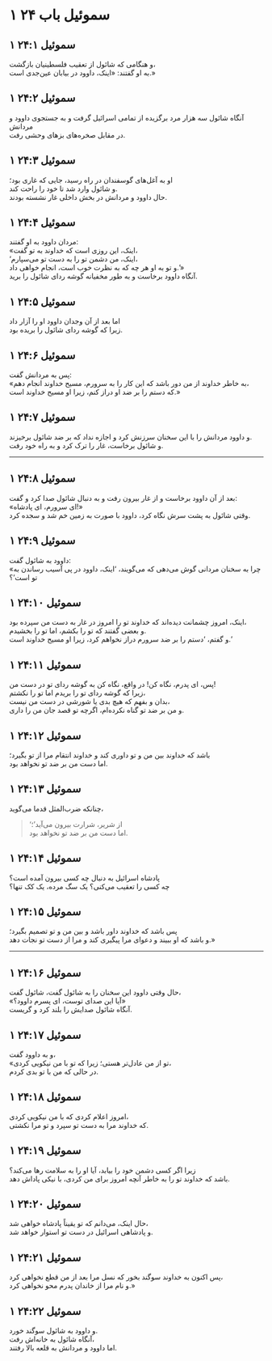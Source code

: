 # ۱ سموئیل باب ۲۴

## ۱ سموئیل ۲۴:۱

و هنگامی که شائول از تعقیب فلسطینیان بازگشت،  
به او گفتند: «اینک، داوود در بیابان عین‌جدی است.»

## ۱ سموئیل ۲۴:۲

آنگاه شائول سه هزار مرد برگزیده از تمامی اسرائیل گرفت و به جستجوی داوود و مردانش  
در مقابل صخره‌های بزهای وحشی رفت.

## ۱ سموئیل ۲۴:۳

او به آغل‌های گوسفندان در راه رسید، جایی که غاری بود؛  
و شائول وارد شد تا خود را راحت کند.  
حال داوود و مردانش در بخش داخلی غار نشسته بودند.

## ۱ سموئیل ۲۴:۴

مردان داوود به او گفتند:  
«اینک، این روزی است که خداوند به تو گفت،  
‘اینک، من دشمن تو را به دست تو می‌سپارم،  
و تو به او هر چه که به نظرت خوب است، انجام خواهی داد.’»  
آنگاه داوود برخاست و به طور مخفیانه گوشه ردای شائول را برید.

## ۱ سموئیل ۲۴:۵

اما بعد از آن وجدان داوود او را آزار داد  
زیرا که گوشه ردای شائول را بریده بود.

## ۱ سموئیل ۲۴:۶

پس به مردانش گفت:  
«به خاطر خداوند از من دور باشد که این کار را به سرورم، مسیح خداوند انجام دهم،  
که دستم را بر ضد او دراز کنم، زیرا او مسیح خداوند است.»

## ۱ سموئیل ۲۴:۷

و داوود مردانش را با این سخنان سرزنش کرد و اجازه نداد که بر ضد شائول برخیزند.  
و شائول برخاست، غار را ترک کرد و به راه خود رفت.

---

## ۱ سموئیل ۲۴:۸

بعد از آن داوود برخاست و از غار بیرون رفت و به دنبال شائول صدا کرد و گفت:  
«ای سرورم، ای پادشاه!»  
وقتی شائول به پشت سرش نگاه کرد، داوود با صورت به زمین خم شد و سجده کرد.

## ۱ سموئیل ۲۴:۹

داوود به شائول گفت:  
«چرا به سخنان مردانی گوش می‌دهی که می‌گویند، ‘اینک، داوود در پی آسیب رساندن به تو است’؟

## ۱ سموئیل ۲۴:۱۰

اینک، امروز چشمانت دیده‌اند که خداوند تو را امروز در غار به دست من سپرده بود،  
و بعضی گفتند که تو را بکشم، اما تو را بخشیدم.  
و گفتم، ‘دستم را بر ضد سرورم دراز نخواهم کرد، زیرا او مسیح خداوند است.’

## ۱ سموئیل ۲۴:۱۱

پس، ای پدرم، نگاه کن! در واقع، نگاه کن به گوشه ردای تو در دست من!  
زیرا که گوشه ردای تو را بریدم اما تو را نکشتم،  
بدان و بفهم که هیچ بدی یا شورشی در دست من نیست،  
و من بر ضد تو گناه نکرده‌ام، اگرچه تو قصد جان من را داری.

## ۱ سموئیل ۲۴:۱۲

باشد که خداوند بین من و تو داوری کند و خداوند انتقام مرا از تو بگیرد؛  
اما دست من بر ضد تو نخواهد بود.

## ۱ سموئیل ۲۴:۱۳

چنانکه ضرب‌المثل قدما می‌گوید،

> ‘از شریر، شرارت بیرون می‌آید’؛  
> اما دست من بر ضد تو نخواهد بود.

## ۱ سموئیل ۲۴:۱۴

پادشاه اسرائیل به دنبال چه کسی بیرون آمده است؟  
چه کسی را تعقیب می‌کنی؟ یک سگ مرده، یک کک تنها؟

## ۱ سموئیل ۲۴:۱۵

پس باشد که خداوند داور باشد و بین من و تو تصمیم بگیرد؛  
و باشد که او ببیند و دعوای مرا پیگیری کند و مرا از دست تو نجات دهد.»

---

## ۱ سموئیل ۲۴:۱۶

حال وقتی داوود این سخنان را به شائول گفت، شائول گفت،  
«آیا این صدای توست، ای پسرم داوود؟»  
آنگاه شائول صدایش را بلند کرد و گریست.

## ۱ سموئیل ۲۴:۱۷

و به داوود گفت،  
«تو از من عادل‌تر هستی؛ زیرا که تو با من نیکویی کردی،  
در حالی که من با تو بدی کردم.

## ۱ سموئیل ۲۴:۱۸

امروز اعلام کردی که با من نیکویی کردی،  
که خداوند مرا به دست تو سپرد و تو مرا نکشتی.

## ۱ سموئیل ۲۴:۱۹

زیرا اگر کسی دشمن خود را بیابد، آیا او را به سلامت رها می‌کند؟  
باشد که خداوند تو را به خاطر آنچه امروز برای من کردی، با نیکی پاداش دهد.

## ۱ سموئیل ۲۴:۲۰

حال اینک، می‌دانم که تو یقیناً پادشاه خواهی شد،  
و پادشاهی اسرائیل در دست تو استوار خواهد شد.

## ۱ سموئیل ۲۴:۲۱

پس اکنون به خداوند سوگند بخور که نسل مرا بعد از من قطع نخواهی کرد،  
و نام مرا از خاندان پدرم محو نخواهی کرد.»

## ۱ سموئیل ۲۴:۲۲

و داوود به شائول سوگند خورد.  
آنگاه شائول به خانه‌اش رفت،  
اما داوود و مردانش به قلعه بالا رفتند.
